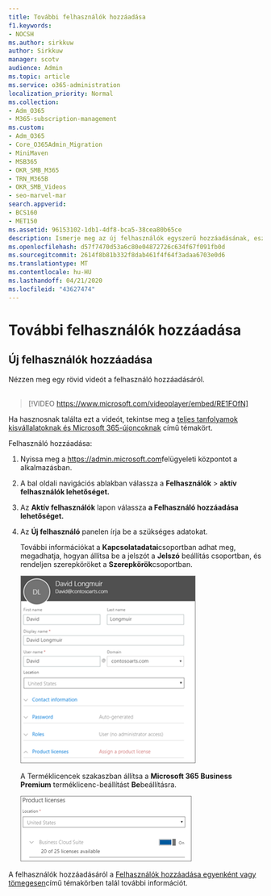 ```yaml
---
title: További felhasználók hozzáadása
f1.keywords:
- NOCSH
ms.author: sirkkuw
author: Sirkkuw
manager: scotv
audience: Admin
ms.topic: article
ms.service: o365-administration
localization_priority: Normal
ms.collection:
- Adm_O365
- M365-subscription-management
ms.custom:
- Adm_O365
- Core_O365Admin_Migration
- MiniMaven
- MSB365
- OKR_SMB_M365
- TRN_M365B
- OKR_SMB_Videos
- seo-marvel-mar
search.appverid:
- BCS160
- MET150
ms.assetid: 96153102-1db1-4df8-bca5-38cea80b65ce
description: Ismerje meg az új felhasználók egyszerű hozzáadásának, eszközeik biztonságossá tétele és szerepkörök hozzárendelésének lépéseit a Microsoft 365 Business Premium szolgáltatásban.
ms.openlocfilehash: d57f7470d53a6c80e04872726c634f67f091fb0d
ms.sourcegitcommit: 2614f8b81b332f8dab461f4f64f3adaa6703e0d6
ms.translationtype: MT
ms.contentlocale: hu-HU
ms.lasthandoff: 04/21/2020
ms.locfileid: "43627474"
---
```

# <a name="add-more-users"></a>További felhasználók hozzáadása

## <a name="add-new-users"></a>Új felhasználók hozzáadása

Nézzen meg egy rövid videót a felhasználó hozzáadásáról. <br><br>

> [!VIDEO https://www.microsoft.com/videoplayer/embed/RE1FOfN] 

Ha hasznosnak találta ezt a videót, tekintse meg a [teljes tanfolyamok kisvállalatoknak és Microsoft 365-újoncoknak](https://support.office.com/article/6ab4bbcd-79cf-4000-a0bd-d42ce4d12816) című témakört.

Felhasználó hozzáadása:

1. Nyissa meg a <a href="https://go.microsoft.com/fwlink/p/?linkid=837890" target="_blank">https://admin.microsoft.com</a>felügyeleti központot a alkalmazásban. 
2. A bal oldali navigációs ablakban válassza a **Felhasználók** \> **aktív felhasználók lehetőséget.**
3. Az **Aktív felhasználók** lapon válassza **a Felhasználó hozzáadása lehetőséget.**
4. Az **Új felhasználó** panelen írja be a szükséges adatokat. 
  
    További információkat a **Kapcsolatadatai**csoportban adhat meg, megadhatja, hogyan állítsa be a jelszót a **Jelszó** beállítás csoportban, és rendeljen szerepköröket a **Szerepkörök**csoportban.
      
    ![Enter user information in the New user card](../media/f04d39ca-48be-4868-8330-8552a4754c8b.png)
      
    A Terméklicencek szakaszban állítsa a **Microsoft 365 Business Premium** terméklicenc-beállítást **Be**beállításra.
      
    ![Set the license setting to On position](../media/7404f7f7-93bc-44a3-9ffb-4208b5b17402.png)
  
A felhasználók hozzáadásáról a [Felhasználók hozzáadása egyenként vagy tömegesen](https://docs.microsoft.com/office365/admin/add-users/add-users)című témakörben talál további információt.
  
